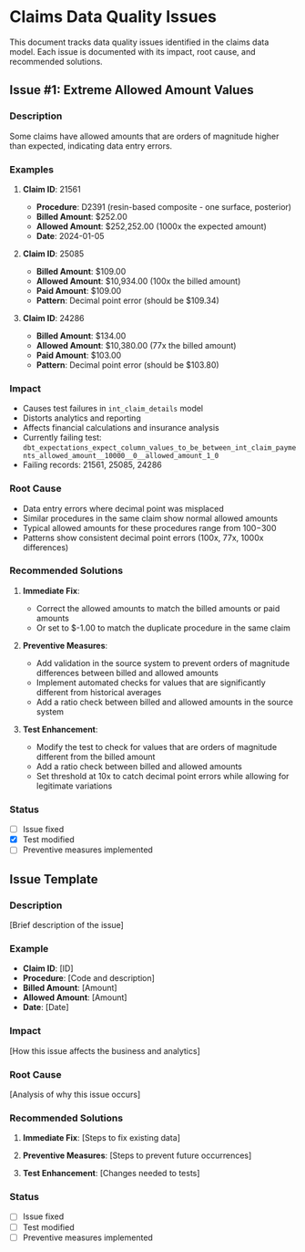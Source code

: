 # Claims Data Quality Issues

This document tracks data quality issues identified in the claims data model. Each issue is documented with its impact, root cause, and recommended solutions.

## Issue #1: Extreme Allowed Amount Values

### Description
Some claims have allowed amounts that are orders of magnitude higher than expected, indicating data entry errors.

### Examples
1. **Claim ID**: 21561
   - **Procedure**: D2391 (resin-based composite - one surface, posterior)
   - **Billed Amount**: $252.00
   - **Allowed Amount**: $252,252.00 (1000x the expected amount)
   - **Date**: 2024-01-05

2. **Claim ID**: 25085
   - **Billed Amount**: $109.00
   - **Allowed Amount**: $10,934.00 (100x the billed amount)
   - **Paid Amount**: $109.00
   - **Pattern**: Decimal point error (should be $109.34)

3. **Claim ID**: 24286
   - **Billed Amount**: $134.00
   - **Allowed Amount**: $10,380.00 (77x the billed amount)
   - **Paid Amount**: $103.00
   - **Pattern**: Decimal point error (should be $103.80)

### Impact
- Causes test failures in `int_claim_details` model
- Distorts analytics and reporting
- Affects financial calculations and insurance analysis
- Currently failing test: `dbt_expectations_expect_column_values_to_be_between_int_claim_payments_allowed_amount__10000__0__allowed_amount_1_0`
- Failing records: 21561, 25085, 24286

### Root Cause
- Data entry errors where decimal point was misplaced
- Similar procedures in the same claim show normal allowed amounts
- Typical allowed amounts for these procedures range from $100-$300
- Patterns show consistent decimal point errors (100x, 77x, 1000x differences)

### Recommended Solutions
1. **Immediate Fix**:
   - Correct the allowed amounts to match the billed amounts or paid amounts
   - Or set to $-1.00 to match the duplicate procedure in the same claim

2. **Preventive Measures**:
   - Add validation in the source system to prevent orders of magnitude differences between billed and allowed amounts
   - Implement automated checks for values that are significantly different from historical averages
   - Add a ratio check between billed and allowed amounts in the source system

3. **Test Enhancement**:
   - Modify the test to check for values that are orders of magnitude different from the billed amount
   - Add a ratio check between billed and allowed amounts
   - Set threshold at 10x to catch decimal point errors while allowing for legitimate variations

### Status
- [ ] Issue fixed
- [x] Test modified
- [ ] Preventive measures implemented

## Issue Template

### Description
[Brief description of the issue]

### Example
- **Claim ID**: [ID]
- **Procedure**: [Code and description]
- **Billed Amount**: [Amount]
- **Allowed Amount**: [Amount]
- **Date**: [Date]

### Impact
[How this issue affects the business and analytics]

### Root Cause
[Analysis of why this issue occurs]

### Recommended Solutions
1. **Immediate Fix**:
   [Steps to fix existing data]

2. **Preventive Measures**:
   [Steps to prevent future occurrences]

3. **Test Enhancement**:
   [Changes needed to tests]

### Status
- [ ] Issue fixed
- [ ] Test modified
- [ ] Preventive measures implemented 